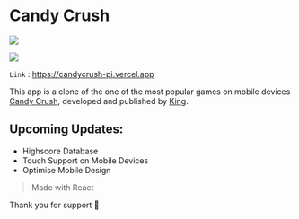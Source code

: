 # Candy Crush

![](https://upload.wikimedia.org/wikipedia/ro/b/bc/Candy_Crush_logo.png)

![](https://i.ibb.co/n7nBv7d/Captur-de-ecran-din-2023-02-13-la-22-59-36.png)

`Link` : <https://candycrush-pi.vercel.app>


This app is a clone of the one of the most popular games on mobile devices [Candy Crush](https://www.king.com/game/candycrush), developed and published by   [King](https://www.king.com/).


Upcoming Updates:
-------------
- Highscore Database
- Touch Support on Mobile Devices
- Optimise Mobile Design

> Made with React

Thank you for support 🤝
